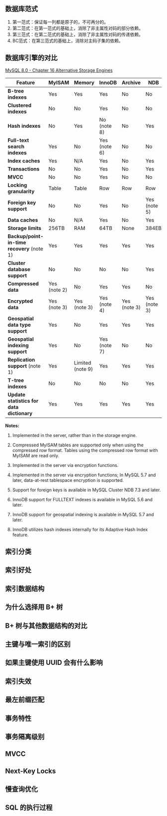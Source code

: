## 数据库范式

1. 第一范式：保证每一列都是原子的，不可再分的。
2. 第二范式：在第一范式的基础上，消除了非主属性对码的部分依赖。
3. 第三范式：在第二范式的基础上，消除了非主属性对码的传递依赖。
4. BC范式：在第三范式的基础上，消除对主码子集的依赖。

## 数据库引擎的对比

[MySQL 8.0 - Chapter 16 Alternative Storage Engines](https://dev.mysql.com/doc/refman/8.0/en/storage-engines.html)

| Feature                                    | MyISAM       | Memory           | InnoDB       | Archive      | NDB          |
| ------------------------------------------ | ------------ | ---------------- | ------------ | ------------ | ------------ |
| **B-tree indexes**                         | Yes          | Yes              | Yes          | No           | No           |
| **Clustered indexes**                      | No           | No               | Yes          | No           | No           |
| **Hash indexes**                           | No           | Yes              | No (note 8)  | No           | Yes          |
| **Full-text search indexes**               | Yes          | No               | Yes (note 6) | No           | No           |
| **Index caches**                           | Yes          | N/A              | Yes          | No           | Yes          |
| **Transactions**                           | No           | No               | Yes          | No           | Yes          |
| **MVCC**                                   | No           | No               | Yes          | No           | No           |
| **Locking granularity**                    | Table        | Table            | Row          | Row          | Row          |
| **Foreign key support**                    | No           | No               | Yes          | No           | Yes (note 5) |
| **Data caches**                            | No           | N/A              | Yes          | No           | Yes          |
| **Storage limits**                         | 256TB        | RAM              | 64TB         | None         | 384EB        |
| **Backup/point-in-time recovery** (note 1) | Yes          | Yes              | Yes          | Yes          | Yes          |
| **Cluster database support**               | No           | No               | No           | No           | Yes          |
| **Compressed data**                        | Yes (note 2) | No               | Yes          | Yes          | No           |
| **Encrypted data**                         | Yes (note 3) | Yes (note 3)     | Yes (note 4) | Yes (note 3) | Yes (note 3) |
| **Geospatial data type support**           | Yes          | No               | Yes          | Yes          | Yes          |
| **Geospatial indexing support**            | Yes          | No               | Yes (note 7) | No           | No           |
| **Replication support** (note 1)           | Yes          | Limited (note 9) | Yes          | Yes          | Yes          |
| **T-tree indexes**                         | No           | No               | No           | No           | Yes          |
| **Update statistics for data dictionary**  | Yes          | Yes              | Yes          | Yes          | Yes          |

**Notes:**

1. Implemented in the server, rather than in the storage engine.

2. Compressed MyISAM tables are supported only when using the compressed row format. Tables using the compressed row format with MyISAM are read only.

3. Implemented in the server via encryption functions.

4. Implemented in the server via encryption functions; In MySQL 5.7 and later, data-at-rest tablespace encryption is supported.

5. Support for foreign keys is available in MySQL Cluster NDB 7.3 and later.

6. InnoDB support for FULLTEXT indexes is available in MySQL 5.6 and later.

7. InnoDB support for geospatial indexing is available in MySQL 5.7 and later.

8. InnoDB utilizes hash indexes internally for its Adaptive Hash Index feature.

## 索引分类

## 索引好处

## 索引数据结构

## 为什么选择用 B+ 树

## B+ 树与其他数据结构的对比

## 主键与唯一索引的区别

## 如果主键使用 UUID 会有什么影响

## 索引失效

## 最左前缀匹配

## 事务特性

## 事务隔离级别

## MVCC

## Next-Key Locks

## 慢查询优化

## SQL 的执行过程

